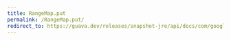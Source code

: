 ```yaml
---
title: RangeMap.put
permalink: /RangeMap.put/
redirect_to: https://guava.dev/releases/snapshot-jre/api/docs/com/google/common/collect/RangeMap.html#put-com.google.common.collect.Range-V-
---
```

